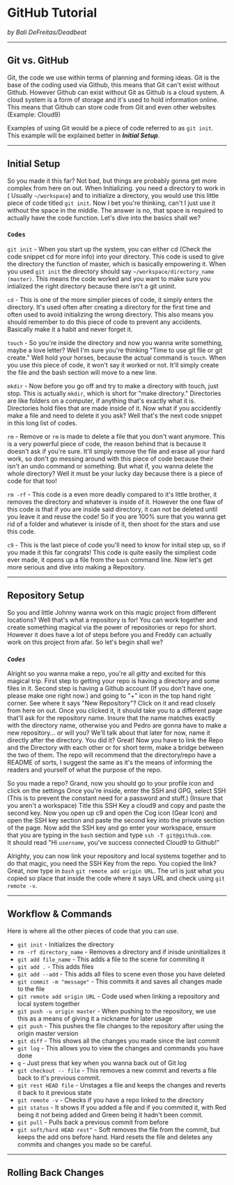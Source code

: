 # GitHub Tutorial

_by Bali DeFreitas/Deadbeat_

---
## Git vs. GitHub

Git, the code we use within terms of planning and forming ideas. Git is the base of the coding used via Github, this means that Git can't exist without Github. However Github can exist without Git as Github is a cloud system. A cloud system is a form of storage and it's used to hold information online. This means that Github can store code from Git and even other websites (Example: Cloud9)  
  
Examples of using Git would be a piece of code referred to as ``git init``. This example will be explained better in ***Initial Setup***.

---
## Initial Setup

So you made it this far? Not bad, but things are probably gonna get more complex from here on out. When Initializing. you need a directory to work in ( Usually ``~/workspace``) and to initialize a directory, you would use this little piece of code titled ``git init``. Now I bet you're thinking, can't I just use it without the space in the middle. The answer is no, that space is required to actually have the code function. Let's dive into the basics shall we? 

### ``Codes``  

``git init`` - When you start up the system, you can either cd (Check the code snippet cd for more info) into your directory. This code is used to give the directory the function of master, which is basically empowering it. When you used ``git init`` the directory should say ``~/workspace/directory_name (master)``. This means the code worked and you want to make sure you intialized the right directory because there isn't a git uninit. 

``cd`` - This is one of the more simplier pieces of code, it simply enters the directory. It's used often after creating a directory for the first time and often used to avoid initializing the wrong directory. This also means you should remember to do this piece of code to prevent any accidents. Basically make it a habit and never forget it.  

``touch`` - So you're inside the directory and now you wanna write something, maybe a love letter? Well I'm sure you're thinking "Time to use git file or git create." Well hold your horses, because the actual command is ``touch``. When you use this piece of code, it won't say it worked or not. It'll simply create the file and the bash section will move to a new line.

``mkdir`` - Now before you go off and try to make a directory with touch, just stop. This is actually ``mkdir``, which is short for "make directory." Directories are like folders on a computer, if anything that's exactly what it is. Directories hold files that are made inside of it. Now what if you accidently make a file and need to delete it you ask? Well that's the next code snippet in this long list of codes.

``rm`` - Remove or ``rm`` is made to delete a file that you don't want anymore. This is a very powerful piece of code, the reason behind that is because it doesn't ask if you're sure. It'll simply remove the file and erase all your hard work, so don't go messing around with this piece of code because their isn't an undo command or something. But what if, you wanna delete the whole directory? Well it must be your lucky day because there is a piece of code for that too!

``rm -rf`` - This code is a even more deadly compared to it's little brother, it removes the directory and whatever is inside of it. However the one flaw of this code is that if you are inside said directory, it can not be deleted until you leave it and reuse the code! So if you are 100% sure that you wanna get rid of a folder and whatever is inisde of it, then shoot for the stars and use this code.

``c9`` - This is the last piece of code you'll need to know for initail step up, so if you made it this far congrats! This code is quite easily the simpliest code ever made, it opens up a file from the `bash` command line. Now let's get more serious and dive into making a Repository.

---
## Repository Setup

So you and little Johnny wanna work on this magic project from different locations? Well that's what a repository is for! You can work together and create something magical via the power of repositories or repo for short. However it does have a lot of steps before you and Freddy can actually work on this project from afar. So let's begin shall we?

### _``Codes``_ 

Alright so you wanna make a repo, you're all _gitty_ and excited for this magical trip. First step to getting your repo is having a directory and some files in it. Second step is having a Github account (If you don't have one, please make one right now.) and going to "+" icon in the top hand right corner. See where it says "New Repository"? Click on it and read closely from here on out. Once you clicked it, it should take you to a different page that'll ask for the repository name. Insure that the name matches exactly with the directory name, otherwise you and Pedro are gonna have to make a new repository... or will you? We'll talk about that later for now, name it directly after the directory. You did it? Great! Now you have to link the Repo and the Directory with each other or for short term, make a bridge between the two of them. The repo will recommend that the directory/repo have a README of sorts, I suggest the same as it's the means of informing the readers and yourself of what the purpose of the repo.

So you made a repo? Grand, now you should go to your profile icon and click on the settings Once you're inside, enter the SSH and GPG, select SSH (This is to prevent the constant need for a password and stuff.) (Insure that you aren't a workspace) Title this SSH Key a cloud9 and copy and paste the second key. Now you open up c9 and open the Cog icon (Gear Icon) and open the SSH key section and paste the second key into the private section of the page. Now add the SSH key and go enter your workspace, ensure that you are typing in the ``bash`` section and type ``ssh -T git@github.com``.  
It should read "Hi _``username``_, you've success connected Cloud9 to Github!"  

Alrighty, you can now link your repository and local systems together and to do that magic, you need the SSH Key from the repo. You copied the link? Great, now type in _``bash``_ ``git remote add origin URL``. The url is just what you copied so place that inside the code where it says URL and check using ``git remote -v``.


---
## Workflow & Commands
Here is where all the other pieces of code that you can use.

* ``git init`` - Initializes the directory
* ``rm -rf directory_name`` - Removes a directory and if inisde uninitializes it
* ``git add file_name`` - This adds a file to the scene for commiting it
* ``git add .`` - This adds files
* ``git add --add`` - This adds all files to scene even those you have deleted
* ``git commit -m "message"`` - This commits it and saves all changes made to the file
* ``git remote add origin URL`` - Code used when linking a repository and local system together
* ``git push -u origin master`` - When pushing to the repository, we use this as a means of giving it a nickname for later usage
* ``git push`` - This pushes the file changes to the repository after using the origin master version
* ``git diff`` - This shows all the changes you made since the last commit 
* ``git log`` - This allows you to view the changes and commands you have done
* ``q`` - Just press that key when you wanna back out of Git log
* ``git checkout -- file`` - This removes a new commit and reverts a file back to it's previous commit.
* ``git rest HEAD file`` - Unstages a file and keeps the changes and reverts it back to it previous state
* ``git remote -v`` - Checks if you have a repo linked to the directory
* ``git status`` - It shows if you added a file and if you commited it, with Red being it not being added and Green being it hadn't been commit.
* ``git pull`` - Pulls back a previous commit from before
* ``git soft/hard HEAD rest^`` -  Soft removes the file from the commit, but keeps the add ons before hand.  Hard resets the file and deletes any commits and changes you made so be careful.




---
## Rolling Back Changes